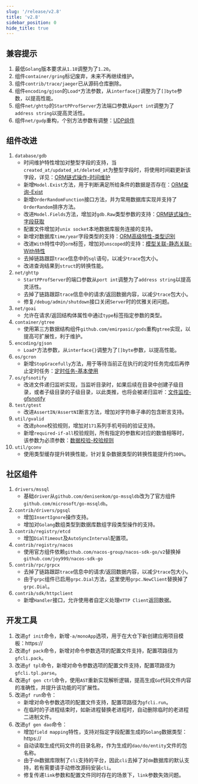 ```yaml
---
slug: '/release/v2.8'
title: 'v2.8'
sidebar_position: 0
hide_title: true
---
```


## 兼容提示
1. 最低`Golang`版本要求从`1.18`调整为了`1.20`。
2. 组件`container/gring`标记废弃，未来不再继续维护。
3. 组件`contrib/trace/jaeger`已从源码仓库删除。
4. 组件`encoding/gjson`的`Load*`方法参数，从`interface{}`调整为了`[]byte`参数，以提高性能。
5. 组件`net/ghttp`的`StartPProfServer`方法端口参数从`port int`调整为了`address string`以提高灵活性。
6. 组件`net/gudp`重构，个别方法参数有调整：[UDP组件](../docs/网络服务开发/UDP组件/UDP组件.md)

## 组件改进
1. `database/gdb`
   - 时间维护特性增加对整型字段的支持，当`created_at/updated_at/deleted_at`为整型字段时，将使用时间戳更新该字段，详见：[ORM链式操作-时间维护](../docs/核心组件/数据库ORM/ORM链式操作/ORM链式操作-时间维护/ORM链式操作-时间维护.md)
   - 新增`Model.Exist`方法，用于判断满足所给条件的数据是否存在：[ORM查询-Exist](../docs/核心组件/数据库ORM/ORM链式操作/ORM链式操作-数据查询/ORM查询-Exist.md)
   - 新增`OrderRandomFunction`接口方法，并为常用数据库实现并支持了`OrderRandom`排序方法。
   - 改进`Model.Fields`方法，增加对`gdb.Raw`类型参数的支持：[ORM链式操作-字段获取](../docs/核心组件/数据库ORM/ORM链式操作/ORM链式操作-字段获取.md)
   - 配置文件增加对`unix socket`本地数据库服务连接的支持。
   - 新增对数据库`time/year`字段类型的支持：[ORM高级特性-类型识别](../docs/核心组件/数据库ORM/ORM高级特性/ORM高级特性-类型识别.md)
   - 改进`With`特性中的`orm`标签，增加对`unscoped`的支持：[模型关联-静态关联-With特性](../docs/核心组件/数据库ORM/ORM链式操作/ORM链式操作-模型关联/模型关联-静态关联-With特性.md)
   - 去掉链路跟踪`trace`信息中的`sql`语句，以减少`trace`包大小。
   - 改进查询结果到`struct`的转换性能。
2. `net/ghttp`
   - `StartPProfServer`的端口参数从`port int`调整为了`address string`以提高灵活性。
   - 去掉了链路跟踪`trace`信息中的请求/返回数据内容，以减少`trace`包大小。
   - 修复`/debug/admin/shutdown`接口关闭`Server`时的优雅关闭问题。
3. `net/goai`
   - 允许在请求/返回结构体属性中通过`type`标签指定参数的类型。
4. `container/gtree`
   - 使用第三方数据结构组件`github.com/emirpasic/gods`重构`gtree`实现，以提高可扩展性，利于维护。
5. `encoding/gjson`
   - `Load*`方法参数，从`interface{}`调整为了`[]byte`参数，以提高性能。
6. `os/gcron`
   - 新增`StopGracefully`方法，用于等待当前正在执行的定时任务完成后再停止定时任务：[定时任务-基本使用](../docs/组件列表/系统相关/定时任务-gcron/定时任务-基本使用.md)
7. `os/gfsnotify`
   - 改进文件递归监听实现，当监听目录时，如果后续在目录中创建子级目录，或者子级目录的子级目录，以此类推，也将会被递归监听：[文件监控-gfsnotify](../docs/组件列表/系统相关/文件监听-gfsnotify/文件监控-gfsnotify.md)
8. `test/gtest`
   - 改进`AssertIN/AssertNI`断言方法，增加对字符串子串的包含断言支持。
9. `util/gvalid`
   - 改进`phone`校验规则，增加对`171`系列手机号码的验证支持。
   - 新增`required-if-all`校验规则，所有指定的参数和对应的数值相等时，该参数为必须参数：[数据校验-校验规则](../docs/核心组件/数据校验/数据校验-校验规则.md)
10. `util/gconv`
    - 使用类型缓存提升转换性能，针对复杂数据类型的转换性能提升约`300%`。

## 社区组件
1. `drivers/mssql`
   - 基础`driver`从`github.com/denisenkom/go-mssqldb`改为了官方组件`github.com/microsoft/go-mssqldb`。
2. `contrib/drivers/pgsql`
   - 增加`InsertIgnore`操作支持。
   - 增加对`Golang`数组类型到数据库数组字段类型操作的支持。
3. `contrib/registry/etcd`
   - 增加`DialTimeout`及`AutoSyncInterval`配置项。
4. `contrib/registry/nacos`
   - 使用官方组件依赖`github.com/nacos-group/nacos-sdk-go/v2`替换掉`github.com/joy999/nacos-sdk-go`
5. `contrib/rpc/grpcx`
   - 去掉了链路跟踪`trace`信息中的请求/返回数据内容，以减少`trace`包大小。
   - 由于`grpc`组件已启用`grpc.Dial`方法，这里使用`grpc.NewClient`替换掉了`grpc.Dial`。
6. `contrib/sdk/httpclient`
   - 新增`Handler`接口，允许使用者自定义处理`HTTP Client`返回数据。

## 开发工具
1. 改进`gf init`命令，新增`-a/monoApp`选项，用于在大仓下新创建应用项目模板：https://
2. 改进`gf pack`命令，新增对命令参数选项的配置文件支持，配置项路径为`gfcli.pack`。
3. 改进`gf tpl`命令，新增对命令参数选项的配置文件支持，配置项路径为`gfcli.tpl.parse`。
4. 改进`gf gen ctrl`命令，使用`AST`重新实现解析逻辑，提高生成`Go`代码文件内容的准确性，并提升该功能的可扩展性。
5. 改进`gf run`命令：
   - 新增对命令参数选项的配置文件支持，配置项路径为`gfcli.run`。
   - 在临时的子进程结束时，如新进程替换老进程时，自动删除临时的老进程二进制文件。
6. 改进`gf gen dao`命令：
   - 增加`field mapping`特性，支持对指定字段配置生成的`Golang`数据类型：https://
   - 自动读取生成代码文件的目录名称，作为生成的`dao/do/entity`文件的包名称。
   - 由于`dm`数据库限制了`cli`支持的平台，因此`cli`去掉了对`dm`数据库的默认支持，若有需要请手动修改源码安装`cli`。
   - 修复传递`link`参数和配置文件同时存在的场景下，`link`参数失效问题。
